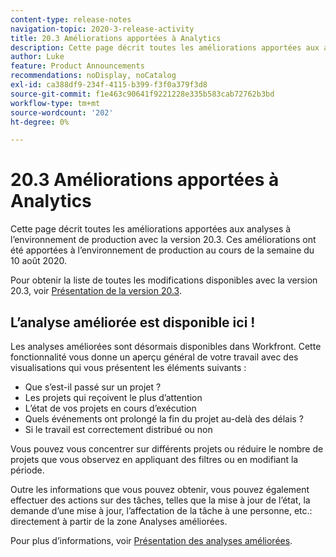 ```yaml
---
content-type: release-notes
navigation-topic: 2020-3-release-activity
title: 20.3 Améliorations apportées à Analytics
description: Cette page décrit toutes les améliorations apportées aux analyses à l’environnement de production avec la version 20.3. Ces améliorations ont été apportées à l’environnement de production au cours de la semaine du 10 août 2020.
author: Luke
feature: Product Announcements
recommendations: noDisplay, noCatalog
exl-id: ca388df9-234f-4115-b399-f3f0a379f3d8
source-git-commit: f1e463c90641f9221228e335b583cab72762b3bd
workflow-type: tm+mt
source-wordcount: '202'
ht-degree: 0%

---
```


# 20.3 Améliorations apportées à Analytics

Cette page décrit toutes les améliorations apportées aux analyses à l’environnement de production avec la version 20.3. Ces améliorations ont été apportées à l’environnement de production au cours de la semaine du 10 août 2020.

Pour obtenir la liste de toutes les modifications disponibles avec la version 20.3, voir [Présentation de la version 20.3](../../../product-announcements/product-releases/20.3-release-activity/20-3-release-overview.md).

## L’analyse améliorée est disponible ici !

Les analyses améliorées sont désormais disponibles dans Workfront. Cette fonctionnalité vous donne un aperçu général de votre travail avec des visualisations qui vous présentent les éléments suivants :

* Que s’est-il passé sur un projet ?
* Les projets qui reçoivent le plus d’attention
* L’état de vos projets en cours d’exécution
* Quels événements ont prolongé la fin du projet au-delà des délais ?
* Si le travail est correctement distribué ou non

Vous pouvez vous concentrer sur différents projets ou réduire le nombre de projets que vous observez en appliquant des filtres ou en modifiant la période.

Outre les informations que vous pouvez obtenir, vous pouvez également effectuer des actions sur des tâches, telles que la mise à jour de l’état, la demande d’une mise à jour, l’affectation de la tâche à une personne, etc.: directement à partir de la zone Analyses améliorées.

Pour plus d’informations, voir [Présentation des analyses améliorées](../../../enhanced-analytics/enhanced-analytics-overview.md).

